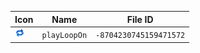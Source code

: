 | Icon | Name | File ID |
| ---  | ---  | ---     |
| ![](playLoopOn.png) | `playLoopOn` | `-8704230745159471572` |
